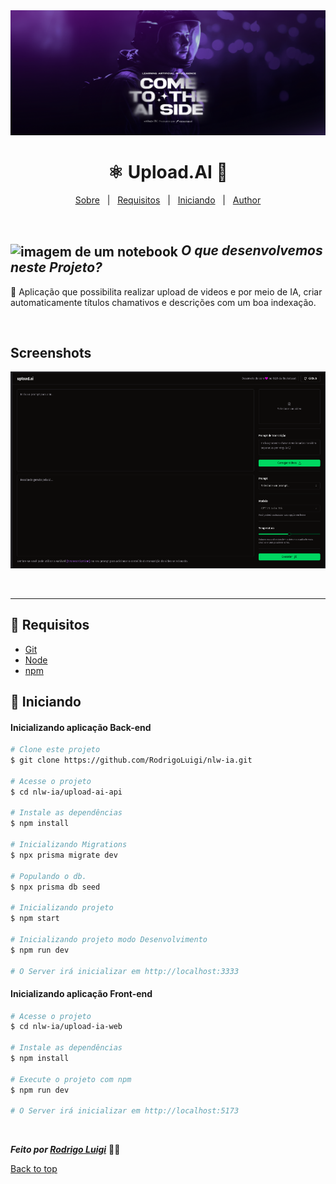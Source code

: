 <div align="center">
  <img src="public/banner.png" width="100%" height="200px">
</div>

# <h1 id="top" align="center">⚛ Upload.**AI** 🧠</h1>

<p align="center">
  <a href="#sobre">Sobre</a> &#xa0; | &#xa0; 
  <a href="#-requisitos">Requisitos</a> &#xa0; | &#xa0;
  <a href="#checkered_flag-iniciando">Iniciando</a> &#xa0; | &#xa0;
  <a href="https://github.com/rocketseat-education/nlw-ai-mastery" target="_blank">Author</a>
</p>

<br>

## <img id="sobre" src="https://imgur.com/VhTBbHg.png" alt="imagem de um notebook" align="center" width="30px"> _**O que desenvolvemos neste Projeto?**_

📌 Aplicação que possibilita realizar upload de videos e por meio de IA, criar automaticamente títulos chamativos e descrições com um boa indexação.

<br>

## Screenshots

<div align="center">
  <img src="public/upload-ai.png">
</div>

<br><hr>

## 📝 Requisitos

- [Git](https://git-scm.com)
- [Node](https://nodejs.org/en/)
- [npm](https://www.npmjs.com/)

## :checkered_flag: Iniciando

#### Inicializando aplicação Back-end

```bash
# Clone este projeto
$ git clone https://github.com/RodrigoLuigi/nlw-ia.git

# Acesse o projeto
$ cd nlw-ia/upload-ai-api

# Instale as dependências
$ npm install

# Inicializando Migrations
$ npx prisma migrate dev

# Populando o db.
$ npx prisma db seed

# Inicializando projeto
$ npm start

# Inicializando projeto modo Desenvolvimento
$ npm run dev

# O Server irá inicializar em http://localhost:3333
```

#### Inicializando aplicação Front-end

```bash
# Acesse o projeto
$ cd nlw-ia/upload-ia-web

# Instale as dependências
$ npm install

# Execute o projeto com npm
$ npm run dev

# O Server irá inicializar em http://localhost:5173
```

&#xa0;

_**Feito por <a href="https://github.com/RodrigoLuigi" target="_blank">Rodrigo Luigi</a>**_ 👨‍🚀

<a href="#top">Back to top</a>
